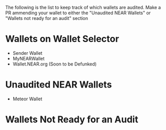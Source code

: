 The following is the list to keep track of which wallets are audited. Make a PR ammending your wallet to either the "Unaudited NEAR Wallets" or "Wallets not ready for an audit" section
# Wallets on Wallet Selector
- Sender Wallet
- MyNEARWallet
- Wallet.NEAR.org (Soon to be Defunked)
# Unaudited NEAR Wallets
- Meteor Wallet
# Wallets Not Ready for an Audit
